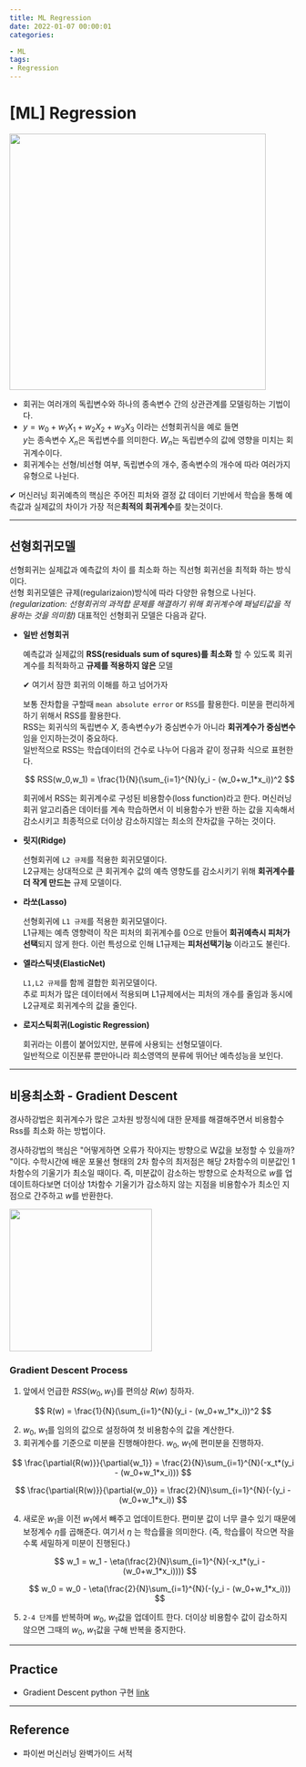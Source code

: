```yaml
---
title: ML Regression 
date: 2022-01-07 00:00:01
categories:

- ML
tags:
- Regression
---
```


# [ML] Regression

<img src = "https://drive.google.com/uc?export=download&id=14sxVp3NofCj-09msKNjQ3VrBkGOPTAxf" width="450px">

- 회귀는 여러개의 독립변수와 하나의 종속변수 간의 상관관계를 모델링하는 기법이다. 
- $y=w_0+w_1X_1 + w_2X_2 + w_3X_3$ 이라는 선형회귀식을 예로 들면<br> $y$는 종속변수 $X_n$은 독립변수를 의미한다. $W_n$는 독립변수의 값에 영향을 미치는 회귀계수이다.
- 회귀계수는 선형/비선형 여부, 독립변수의 개수, 종속변수의 개수에 따라 여러가지 유형으로 나뉜다.

✔ 머신러닝 회귀예측의 핵심은 주어진 피처와 결정 값 데이터 기반에서 학습을 통해 예측값과 실제값의 차이가 가장 적은**최적의 회귀계수**를 찾는것이다.

---

## 선형회귀모델

선형회귀는 실제값과 예측값의 차이 를 최소화 하는 직선형 회귀선을 최적화 하는 방식이다.<br>선형 회귀모델은 규제(regularizaion)방식에 따라 다양한 유형으로 나뉜다.   *(regularization: 선형회귀의 과적합 문제를 해결하기 위해 회귀계수에 패널티값을 적용하는 것을 의미함)* 대표적인 선형회귀 모델은 다음과 같다. 

- **일반 선형회귀** 

  예측값과 실제값의 **RSS(residuals sum of squres)를 최소화** 할 수 있도록 회귀계수를 최적화하고 **규제를 적용하지 않은** 모델

  ✔ 여기서 잠깐 회귀의 이해를 하고 넘어가자 

  보통 잔차합을 구할때 `mean absolute error` or `RSS`를 활용한다. 미분을 편리하게 하기 위해서 RSS를 활용한다. <br>RSS는 회귀식의 독립변수 $X$, 종속변수$y$가 중심변수가 아니라 **회귀계수가 중심변수**임을 인지하는것이 중요하다. <Br>일반적으로 RSS는 학습데이터의 건수로 나누어 다음과 같이 정규화 식으로 표현한다.

  $$
  RSS(w_0,w_1) = \frac{1}{N}(\sum_{i=1}^{N}(y_i - (w_0+w_1*x_i))^2
  $$
  
  회귀에서 RSS는 회귀계수로 구성된 비용함수(loss function)라고 한다. 머신러닝 회귀 알고리즘은 데이터를 계속 학습하면서 이 비용함수가 반환 하는 값을 지속해서 감소시키고 최종적으로 더이상 감소하지않는 최소의 잔차값을 구하는 것이다.

- **릿지(Ridge)**

  선형회귀에 `L2 규제`를 적용한 회귀모델이다. <br>L2규제는 상대적으로 큰 회귀계수 값의 예측 영향도를 감소시키기 위해 **회귀계수를 더 작게 만드는** 규제 모델이다.

- **라쏘(Lasso)**

  선형회귀에 `L1 규제`를 적용한 회귀모델이다.<Br>L1규제는 예측 영향력이 작은 피처의 회귀계수를 0으로 만들어 **회귀예측시 피처가 선택**되지 않게 한다. 이런 특성으로 인해 L1규제는 **피처선택기능** 이라고도 불린다.

- **엘라스틱넷(ElasticNet)**

  `L1,L2 규제`를 함께 결합한 회귀모델이다.<br>추로 피처가 많은 데이터에서 적용되며 L1규제에서는 피처의 개수를 줄임과 동시에 L2규제로 회귀계수의 값을 줄인다.

- **로지스틱회귀(Logistic Regression)**

  회귀라는 이름이 붙어있지만, 분류에 사용되는 선형모델이다. <Br>일반적으로 이진분류 뿐만아니라 희소영역의 분류에 뛰어난 예측성능을 보인다.

---

## 비용최소화 - Gradient Descent

경사하강법은 회귀계수가 많은 고차원 방정식에 대한 문제를 해결해주면서 비용함수 Rss를 최소화 하는 방법이다. 

경사하강법의 핵심은 "어떻게하면 오류가 작아지는 방향으로 W값을 보정할 수 있을까? "이다. 수학시간에 배운 포물선 형태의 2차 함수의 최저점은 해당 2차함수의 미분값인  1차함수의 기울기가 최소일 때이다. 즉, 미분값이 감소하는 방향으로 순차적으로 $w$를 업데이트하다보면 더이상 1차함수 기울기가 감소하지 않는 지점을 비용함수가 최소인 지점으로 간주하고 $w$를 반환한다. 

<img src = "https://drive.google.com/uc?export=download&id=1Btlddi3pccLQZ8pemhQdkQWUnQi30k2p" width="250px">

### Gradient Descent Process

1. 앞에서 언급한 $RSS(w_0,w_1)$를 편의상 $R(w)$ 칭하자.

$$
R(w) = \frac{1}{N}(\sum_{i=1}^{N}(y_i - (w_0+w_1*x_i))^2
$$

2. $w_0$, $w_1$를 임의의 값으로 설정하여 첫 비용함수의 값을 계산한다.
3. 회귀계수를 기준으로 미분을 진행해야한다. $w_0$, $w_1$에 편미분을 진행하자.

$$
\frac{\partial{R(w)}}{\partial{w_1}} = \frac{2}{N}\sum_{i=1}^{N}(-x_t*(y_i - (w_0+w_1*x_i)))
$$

$$
\frac{\partial{R(w)}}{\partial{w_0}} = \frac{2}{N}\sum_{i=1}^{N}(-(y_i - (w_0+w_1*x_i))
$$

4. 새로운 $w_1$을 이전 $w_1$에서 빼주고 업데이트한다. 편미분 값이 너무 클수 있기 때문에 보정계수 $\eta$를 곱해준다. 여기서 $\eta$ 는 학습률을 의미한다. (즉, 학습률이 작으면 작을수록 세밀하게 미분이 진행된다.)

   $$
   w_1 = w_1 - \eta(\frac{2}{N}\sum_{i=1}^{N}(-x_t*(y_i - (w_0+w_1*x_i))))
   $$

   $$
   w_0 = w_0 - \eta(\frac{2}{N}\sum_{i=1}^{N}(-(y_i - (w_0+w_1*x_i)))
   $$

   

5.  `2-4 단계`를 반복하며 $w_0$, $w_1$값을 업데이트 한다.  더이상 비용함수 값이 감소하지 않으면 그때의 $w_0$, $w_1$값을 구해 반복을 중지한다.

---

##  Practice

- Gradient Descent  python 구현 [link](https://github.com/ominiv/Practice_ML/blob/master/Practice/Gradient%20Descent.ipynb)

-----

## Reference

- 파이썬 머신러닝 완벽가이드 서적

